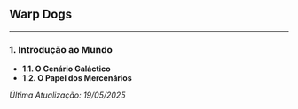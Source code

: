 ## Warp Dogs
---
### **1. Introdução ao Mundo**
  
   - **1.1. O Cenário Galáctico**  
   - **1.2. O Papel dos Mercenários** 

*Última Atualização: 19/05/2025*